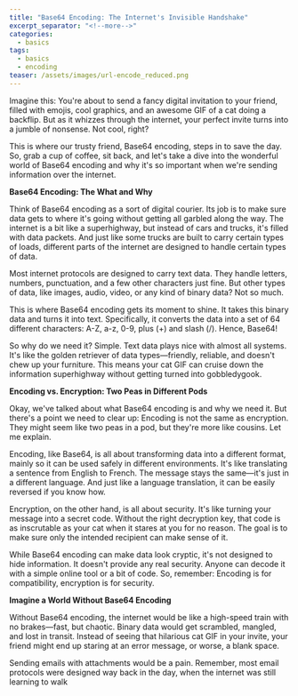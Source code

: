 ```yaml
---
title: "Base64 Encoding: The Internet's Invisible Handshake"
excerpt_separator: "<!--more-->"
categories:
  - basics
tags:
  - basics
  - encoding
teaser: /assets/images/url-encode_reduced.png
---
```


Imagine this: You're about to send a fancy digital invitation to your friend, filled with emojis, cool graphics, and an awesome GIF of a cat doing a backflip. But as it whizzes through the internet, your perfect invite turns into a jumble of nonsense. Not cool, right?

This is where our trusty friend, Base64 encoding, steps in to save the day. So, grab a cup of coffee, sit back, and let's take a dive into the wonderful world of Base64 encoding and why it's so important when we're sending information over the internet.

**Base64 Encoding: The What and Why**

Think of Base64 encoding as a sort of digital courier. Its job is to make sure data gets to where it's going without getting all garbled along the way. The internet is a bit like a superhighway, but instead of cars and trucks, it's filled with data packets. And just like some trucks are built to carry certain types of loads, different parts of the internet are designed to handle certain types of data.

Most internet protocols are designed to carry text data. They handle letters, numbers, punctuation, and a few other characters just fine. But other types of data, like images, audio, video, or any kind of binary data? Not so much.

This is where Base64 encoding gets its moment to shine. It takes this binary data and turns it into text. Specifically, it converts the data into a set of 64 different characters: A-Z, a-z, 0-9, plus (+) and slash (/). Hence, Base64!

So why do we need it? Simple. Text data plays nice with almost all systems. It's like the golden retriever of data types—friendly, reliable, and doesn't chew up your furniture. This means your cat GIF can cruise down the information superhighway without getting turned into gobbledygook.

**Encoding vs. Encryption: Two Peas in Different Pods**

Okay, we've talked about what Base64 encoding is and why we need it. But there's a point we need to clear up: Encoding is not the same as encryption. They might seem like two peas in a pod, but they're more like cousins. Let me explain.

Encoding, like Base64, is all about transforming data into a different format, mainly so it can be used safely in different environments. It's like translating a sentence from English to French. The message stays the same—it's just in a different language. And just like a language translation, it can be easily reversed if you know how.

Encryption, on the other hand, is all about security. It's like turning your message into a secret code. Without the right decryption key, that code is as inscrutable as your cat when it stares at you for no reason. The goal is to make sure only the intended recipient can make sense of it.

While Base64 encoding can make data look cryptic, it's not designed to hide information. It doesn't provide any real security. Anyone can decode it with a simple online tool or a bit of code. So, remember: Encoding is for compatibility, encryption is for security.

**Imagine a World Without Base64 Encoding**

Without Base64 encoding, the internet would be like a high-speed train with no brakes—fast, but chaotic. Binary data would get scrambled, mangled, and lost in transit. Instead of seeing that hilarious cat GIF in your invite, your friend might end up staring at an error message, or worse, a blank space.

Sending emails with attachments would be a pain. Remember, most email protocols were designed way back in the day, when the internet was still learning to walk
